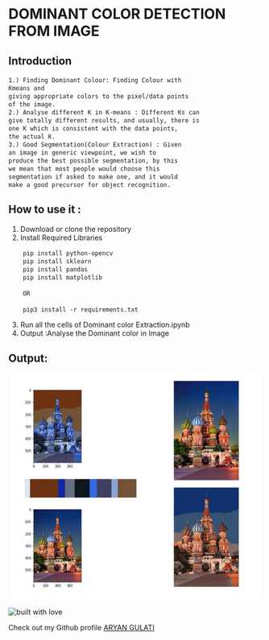 # DOMINANT COLOR DETECTION FROM IMAGE 

## Introduction
```
1.) Finding Dominant Colour: Finding Colour with
Kmeans and
giving appropriate colors to the pixel/data points
of the image.
2.) Analyse different K in K-means : Different Ks can
give totally different results, and usually, there is
one K which is consistent with the data points,
the actual K.
3.) Good Segmentation(Colour Extraction) : Given
an image in generic viewpoint, we wish to
produce the best possible segmentation, by this
we mean that most people would choose this
segmentation if asked to make one, and it would
make a good precursor for object recognition.

```
## How to use it :
1. Download or clone the repository
2. Install Required Libraries
``` 
    pip install python-opencv
    pip install sklearn
    pip install pandas
    pip install matplotlib
    
    OR 
    
    pip3 install -r requirements.txt
```
3. Run all the cells of Dominant color Extraction.ipynb
4. Output :Analyse the Dominant color in Image<br>
## Output:
![output](./images/output.jpg)

![built with love](https://forthebadge.com/images/badges/built-with-love.svg)

Check out my Github profile [ARYAN GULATI](https://github.com/aryangulati)
